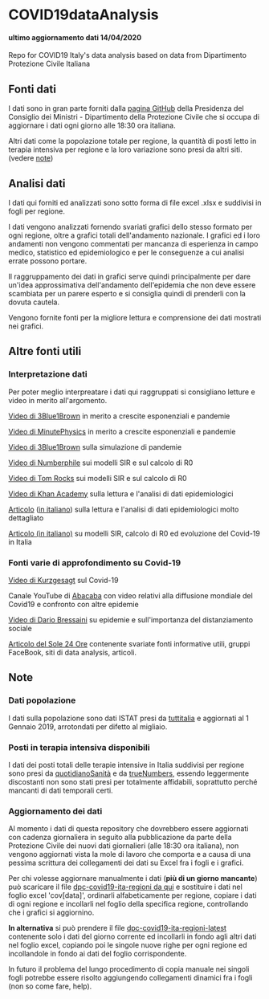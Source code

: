 # COVID19dataAnalysis
#### ultimo aggiornamento dati 14/04/2020
Repo for COVID19 Italy's data analysis based on data from Dipartimento Protezione Civile Italiana

## Fonti dati
I dati sono in gran parte forniti dalla [pagina GitHub](https://github.com/pcm-dpc/COVID-19) della Presidenza del Consiglio dei Ministri - Dipartimento della Protezione Civile che si occupa di aggiornare i dati ogni giorno alle 18:30 ora italiana.

Altri dati come la popolazione totale per regione, la quantità di posti letto in terapia intensiva per regione e la loro variazione sono presi da altri siti. (vedere [note](#note))


## Analisi dati
I dati qui forniti ed analizzati sono sotto forma di file excel .xlsx e suddivisi in fogli per regione.

I dati vengono analizzati fornendo svariati grafici dello stesso formato per ogni regione, oltre a grafici totali dell'andamento nazionale. I grafici ed i loro andamenti non vengono commentati per mancanza di esperienza in campo medico, statistico ed epidemiologico e per le conseguenze a cui analisi errate possono portare. 

Il raggruppamento dei dati in grafici serve quindi principalmente per dare un'idea approssimativa dell'andamento dell'epidemia che non deve essere scambiata per un parere esperto e si consiglia quindi di prenderli con la dovuta cautela.

Vengono fornite fonti per la migliore lettura e comprensione dei dati mostrati nei grafici.



## Altre fonti utili

### Interpretazione dati

Per poter meglio interpreatare i dati qui raggruppati si consigliano letture e video in merito all'argomento.

[Video di 3Blue1Brown](https://youtu.be/Kas0tIxDvrg) in merito a crescite esponenziali e pandemie

[Video di MinutePhysics](https://youtu.be/54XLXg4fYsc) in merito a crescite esponenziali e pandemie

[Video di 3Blue1Brown](https://youtu.be/gxAaO2rsdIs) sulla simulazione di pandemie

[Video di Numberphile](https://youtu.be/k6nLfCbAzgo) sui modelli SIR e sul calcolo di R0

[Video di Tom Rocks](https://youtu.be/NKMHhm2Zbkw) sui modelli SIR e sul calcolo di R0

[Video di Khan Academy](https://youtu.be/mCa0JXEwDEk) sulla lettura e l'analisi di dati epidemiologici

[Articolo](https://medium.com/@tomaspueyo/coronavirus-act-today-or-people-will-die-f4d3d9cd99ca) ([in italiano](https://medium.com/tomas-pueyo/coronavirus-perché-agire-ora-bd6c02ee0785)) sulla lettura e l'analisi di dati epidemiologici molto dettagliato

[Articolo (in italiano)](https://www.linkedin.com/pulse/modellando-levoluzione-di-covid-19-italia-ettore-mariotti) su modelli SIR, calcolo di R0 ed evoluzione del Covid-19 in Italia

### Fonti varie di approfondimento su Covid-19

[Video di Kurzgesagt](https://youtu.be/BtN-goy9VOY) sul Covid-19

Canale YouTube di [Abacaba](https://www.youtube.com/user/1abacaba1) con video relativi alla diffusione mondiale del Covid19 e confronto con altre epidemie 

[Video di Dario Bressaini](https://youtu.be/gC1Y70My_iE) su epidemie e sull'importanza del distanziamento sociale

[Articolo del Sole 24 Ore](https://www.infodata.ilsole24ore.com/2020/04/11/coronavirus-dati-analisi-similazioni-selezione-fonti-luoghi-discussione-online/) contenente svariate fonti informative utili, gruppi FaceBook, siti di data analysis, articoli.




## Note

### Dati popolazione

I dati sulla popolazione sono dati ISTAT presi da [tuttitalia](https://www.tuttitalia.it/regioni/) e aggiornati al 1 Gennaio 2019, arrotondati per difetto al migliaio.

### Posti in terapia intensiva disponibili

I dati dei posti totali delle terapie intensive in Italia suddivisi per regione sono presi da [quotidianoSanità](http://www.quotidianosanita.it/m/studi-e-analisi/articolo.php?articolo_id=82888) e da [trueNumbers](https://www.truenumbers.it/coronavirus-terapia-intensiva/), essendo leggermente discostanti non sono stati presi per totalmente affidabili, soprattutto perché mancanti di dati temporali certi.

### Aggiornamento dei dati

Al momento i dati di questa repository che dovrebbero essere aggiornati con cadenza giornaliera in seguito alla pubblicazione da parte della Protezione Civile dei nuovi dati giornalieri (alle 18:30 ora italiana), non vengono aggiornati vista la mole di lavoro che comporta e a causa di una pessima scrittura dei collegamenti dei dati su Excel fra i fogli e i grafici. 

Per chi volesse aggiornare manualmente i dati (**più di un giorno mancante**) può scaricare il file [dpc-covid19-ita-regioni da qui](https://github.com/pcm-dpc/COVID-19/blob/master/dati-regioni/dpc-covid19-ita-regioni.csv) e sostituire i dati nel foglio excel 'cov[data]', ordinarli alfabeticamente per regione, copiare i dati di ogni regione e incollarli nel foglio della specifica regione, controllando che i grafici si aggiornino.

**In alternativa** si può prendere il file [dpc-covid19-ita-regioni-latest](https://github.com/pcm-dpc/COVID-19/blob/master/dati-regioni/dpc-covid19-ita-regioni-latest.csv) contenente solo i dati del giorno corrente ed incollarli in fondo agli altri dati nel foglio excel, copiando poi le singole nuove righe per ogni regione ed incollandole in fondo ai dati del foglio corrispondente.

In futuro il problema del lungo procedimento di copia manuale nei singoli fogli potrebbe essere risolto aggiungendo collegamenti dinamici fra i fogli (non so come fare, help).

